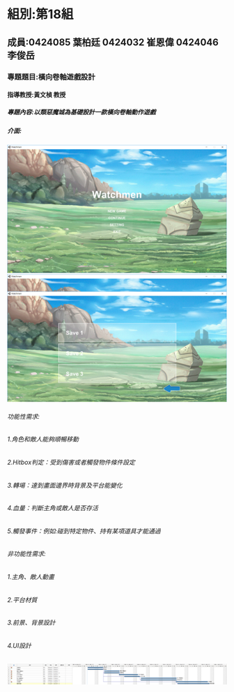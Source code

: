 # 組別:第18組
## 成員:0424085 葉柏廷 0424032 崔恩偉 0424046李俊岳
### 專題題目:橫向卷軸遊戲設計
#### 指導教授:黃文楨 教授
##### 專題內容:以類惡魔城為基礎設計一款橫向卷軸動作遊戲
##### 介面:
![menu1](menu1.png "介面1")
![menu2](menu2.png "介面2")
###### 功能性需求:
###### 1.角色和敵人能夠順暢移動
###### 2.Hitbox判定：受到傷害或者觸發物件條件設定
###### 3.轉場：達到畫面邊界時背景及平台能變化
###### 4.血量：判斷主角或敵人是否存活
###### 5.觸發事件：例如:碰到特定物件、持有某項道具才能通過
###### 非功能性需求:
###### 1.主角、敵人動畫
###### 2.平台材質
###### 3.前景、背景設計
###### 4.UI設計
![gantt](gantt2.png "甘特圖")
